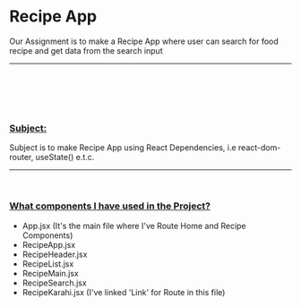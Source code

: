 <h1>Recipe App</h1>

<p>Our Assignment is to make a Recipe App where user can search for food recipe and get data from the search input</p>
<hr/>
<br/><br/><br/><br/>

<h3><u>Subject:</u></h3>
<p>Subject is to make Recipe App using React Dependencies, i.e react-dom-router, useState() e.t.c.</p>
<hr/><br/>
<h3><u>What components I have used in the Project?</u></h3>
<p>
    <ul>
        <li>App.jsx (It's the main file where I've Route Home and Recipe Components)</li>
        <li>RecipeApp.jsx</li>
        <li>RecipeHeader.jsx</li>
        <li>RecipeList.jsx</li>
        <li>RecipeMain.jsx</li>
        <li>RecipeSearch.jsx</li>
        <li>RecipeKarahi.jsx (I've linked 'Link' for Route in this file)</li>
    </ul>

</p>